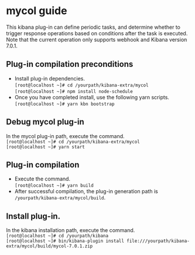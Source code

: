 # mycol guide

This kibana plug-in can define periodic tasks, and determine whether to trigger response operations based on conditions after the task is executed.
Note that the current operation only supports webhook and Kibana version 7.0.1.

## Plug-in compilation preconditions
- Install plug-in dependencies.<br>
  `[root@localhost ~]# cd /yourpath/kibana-extra/mycol`<br>
  `[root@localhost ~]# npm install node-schedule`
- Once you have completed install, use the following yarn scripts.<br>
  `[root@localhost ~]# yarn kbn bootstrap`

## Debug mycol plug-in
In the mycol plug-in path, execute the command.<br>
  `[root@localhost ~]# cd /yourpath/kibana-extra/mycol`<br>
  `[root@localhost ~]# yarn start`

## Plug-in compilation
- Execute the command.<br>
  `[root@localhost ~]# yarn build`
- After successful compilation, the plug-in generation path is `/yourpath/kibana-extra/mycol/build`.

## Install plug-in.
In the kibana installation path, execute the command.<br>
  `[root@localhost ~]# cd /yourpath/kibana`<br>
  `[root@localhost ~]# bin/kibana-plugin install file:///yourpath/kibana-extra/mycol/build/mycol-7.0.1.zip`
